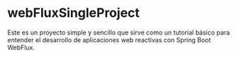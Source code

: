# webFluxSingleProject
Este es un proyecto simple y sencillo que sirve como un tutorial básico para entender el desarrollo de aplicaciones web reactivas con Spring Boot WebFlux.
